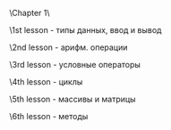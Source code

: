 \Сhapter 1\

\1st lesson - типы данных, ввод и вывод

\2nd lesson - арифм. операции

\3rd lesson - условные операторы

\4th lesson - циклы

\5th lesson - массивы и матрицы

\6th lesson - методы
